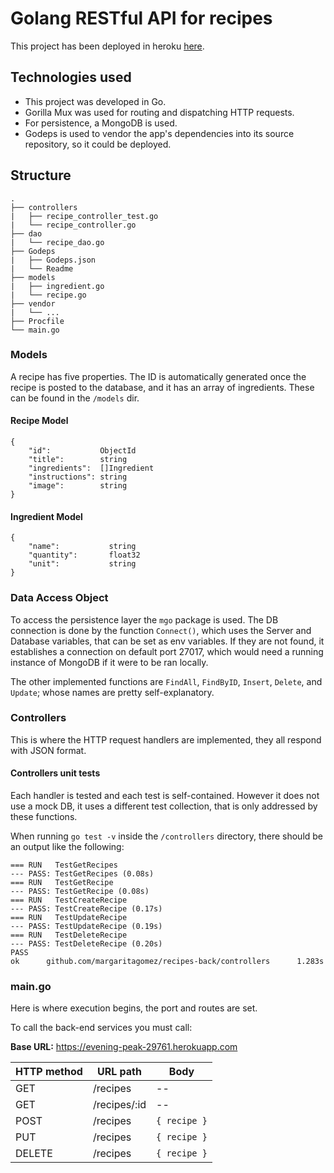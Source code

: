# Golang RESTful API for recipes

This project has been deployed in heroku [here](https://evening-peak-29761.herokuapp.com/recipes).

## Technologies used
 * This project was developed in Go. 
 * Gorilla Mux was used for routing and dispatching HTTP requests.
 * For persistence, a MongoDB is used. 
 * Godeps is used to vendor the app's dependencies into its source repository, so it could be deployed.

## Structure
```
.
├── controllers
|   ├── recipe_controller_test.go
|   └── recipe_controller.go
├── dao
|   └── recipe_dao.go
├── Godeps
|   ├── Godeps.json
|   └── Readme
├── models
|   ├── ingredient.go
|   └── recipe.go
├── vendor
|   └── ...
├── Procfile
└── main.go
```
### Models
A recipe has five properties. The ID is automatically generated once the recipe is posted to the database, and it has an array of ingredients. These can be found in the `/models` dir.
#### Recipe Model
```
{
	"id":           ObjectId 
	"title":        string       
	"ingredients":  []Ingredient  
	"instructions": string        
	"image":        string        
}
```
#### Ingredient Model
```
{
	"name":           string 
	"quantity":       float32       
	"unit":           string   
}
```
### Data Access Object
To access the persistence layer the `mgo` package is used. The DB connection is done by the function `Connect()`, which uses the Server and Database variables, that can be set as env variables. If they are not found, it establishes a connection on default port 27017, which would need a running instance of MongoDB if it were to be ran locally. 

The other implemented functions are `FindAll`, `FindByID`, `Insert`, `Delete`, and `Update`; whose names are pretty self-explanatory. 


### Controllers
This is where the HTTP request handlers are implemented, they all respond with JSON format. 
#### Controllers unit tests
Each handler is tested and each test is self-contained. However it does not use a mock DB, it uses a different test collection, that is only addressed by these functions. 

When running `go test -v` inside the `/controllers` directory, there should be an output like the following:

```
=== RUN   TestGetRecipes
--- PASS: TestGetRecipes (0.08s)
=== RUN   TestGetRecipe
--- PASS: TestGetRecipe (0.08s)
=== RUN   TestCreateRecipe
--- PASS: TestCreateRecipe (0.17s)
=== RUN   TestUpdateRecipe
--- PASS: TestUpdateRecipe (0.19s)
=== RUN   TestDeleteRecipe
--- PASS: TestDeleteRecipe (0.20s)
PASS
ok      github.com/margaritagomez/recipes-back/controllers      1.283s
```
### main.go

Here is where execution begins, the port and routes are set. 

To call the back-end services you must call:

**Base URL:** https://evening-peak-29761.herokuapp.com

| HTTP method  | URL path      | Body       |
|--------------|---------------|------------|
| GET          | /recipes      | --         |
| GET          | /recipes/:id  | --         |
| POST         | /recipes      |` { recipe } `|
| PUT          | /recipes      |` { recipe } `|
| DELETE       | /recipes      |` { recipe } `|

